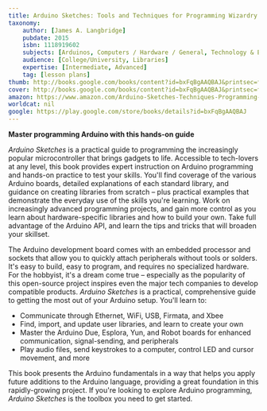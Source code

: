 ```yaml
---
title: Arduino Sketches: Tools and Techniques for Programming Wizardry
taxonomy:
	author: [James A. Langbridge]
	pubdate: 2015
	isbn: 1118919602
	subjects: [Arduinos, Computers / Hardware / General, Technology & Engineering / General]
	audience: [College/University, Libraries]
	expertise: [Intermediate, Advanced]
	tag: [lesson plans]
thumb: http://books.google.com/books/content?id=bxFqBgAAQBAJ&printsec=frontcover&img=1&zoom=2&edge=curl&imgtk=AFLRE72_hi6LHc43dZioXMr9-8sOj05glkxCZMFXK45Ydvi0iNrbUIDL-n3bO_MG8Rsd2d6_0jPLh6Zi4Dqffw3gk-EBRgXQkNugsGZhxLPOtOu3wriFr2QznQ_sj_IW59dHure54u_A&source=gbs_api
cover: http://books.google.com/books/content?id=bxFqBgAAQBAJ&printsec=frontcover&img=1&zoom=6&edge=curl&imgtk=AFLRE718o9snQqJbyLyDCrAvouP9yKbTGUY3iFLLYJoJqPdeTp_z7QrbSsLXQ_BCtnFjyXCNJ1dAZgGjdoLyoyRq_gR_5eM2o5233VRHN6NZn1AcdxrkFYWsGdoHEEj3NVFnQCGESaA9&source=gbs_api
amazon: https://www.amazon.com/Arduino-Sketches-Techniques-Programming-Wizardry/dp/1118919602
worldcat: nil
google: https://play.google.com/store/books/details?id=bxFqBgAAQBAJ
---
```

<b>Master programming Arduino with this hands-on guide</b> <p><i>Arduino Sketches</i> is a practical guide to programming the increasingly popular microcontroller that brings gadgets to life. Accessible to tech-lovers at any level, this book provides expert instruction on Arduino programming and hands-on practice to test your skills. You'll find coverage of the various Arduino boards, detailed explanations of each standard library, and guidance on creating libraries from scratch – plus practical examples that demonstrate the everyday use of the skills you're learning. Work on increasingly advanced programming projects, and gain more control as you learn about hardware-specific libraries and how to build your own. Take full advantage of the Arduino API, and learn the tips and tricks that will broaden your skillset.</p> <p>The Arduino development board comes with an embedded processor and sockets that allow you to quickly attach peripherals without tools or solders. It's easy to build, easy to program, and requires no specialized hardware. For the hobbyist, it's a dream come true – especially as the popularity of this open-source project inspires even the major tech companies to develop compatible products. <i>Arduino Sketches</i> is a practical, comprehensive guide to getting the most out of your Arduino setup. You'll learn to:</p> <ul> <li>Communicate through Ethernet, WiFi, USB, Firmata, and Xbee</li> <li>Find, import, and update user libraries, and learn to create your own</li> <li>Master the Arduino Due, Esplora, Yun, and Robot boards for enhanced communication, signal-sending, and peripherals</li> <li>Play audio files, send keystrokes to a computer, control LED and cursor movement, and more</li> </ul> <p>This book presents the Arduino fundamentals in a way that helps you apply future additions to the Arduino language, providing a great foundation in this rapidly-growing project. If you're looking to explore Arduino programming, <i>Arduino Sketches</i> is the toolbox you need to get started.</p>